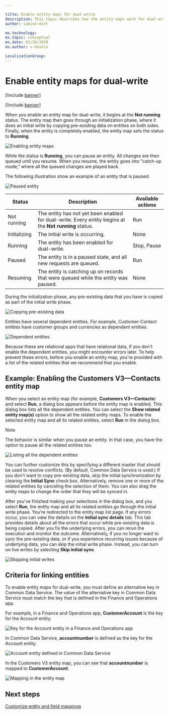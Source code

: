 ```yaml
---

title: Enable entity maps for dual-write
description: This topic describes how the entity maps work for dual-write.
author: sabinn-msft

ms.technology: 
ms.topic: conceptual
ms.date: 03/20/2020
ms.author: v-douklo

LocalizationGroup: 
---
```


# Enable entity maps for dual-write

[!include [banner](../../includes/banner.md)]

[!include [banner](../../includes/preview-banner.md)]

When you enable an entity map for dual-write, it begins at the **Not running** status. The entity map then goes through an initialization phase, where it does an initial write by copying pre-existing data on entities on both sides. Finally, when the entity is completely enabled, the entity map sets the status to **Running**.

![Enabling entity maps](media/enabling-entity-map.png)

While the status is **Running**, you can pause an entity. All changes are then queued until you resume. When you resume, the entity goes into "catch-up mode," where all the queued changes are played back.

The following illustration show an example of an entity that is paused.

![Paused entity](media/stop-pause-entity.png)

| Status | Description | Available actions |
|---|---|---|
| Not running | The entity has not yet been enabled for dual-write. Every entity begins at the **Not running** status. | Run |
| Initializing | The initial write is occurring. | None |
| Running | The entity has been enabled for dual-write. | Stop, Pause |
| Paused | The entity is in a paused state, and all new requests are queued. | Run |
| Resuming | The entity is catching up on records that were queued while the entity was paused. | None |

During the initialization phase, any pre-existing data that you have is copied as part of the initial write phase.

![Copying pre-existing data](media/initial-write-phase.png)

Entities have several dependent entities. For example, Customer-Contact entities have customer groups and currencies as dependent entities.

![Dependent entities](media/dependent-or-related-entities.png)

Because these are relational apps that have relational data, if you don't enable the dependent entities, you might encounter errors later. To help prevent these errors, before you enable an entity map, you're provided with a list of the related entities that we recommend that you enable.

## Example: Enabling the Customers V3—Contacts entity map

When you select an entity map (for example, **Customers V3—Contacts**) and select **Run**, a dialog box appears before the entity map is enabled. This dialog box lists all the dependent entities. You can select the **Show related entity map(s)** option to show all the related entity maps. To enable the selected entity map and all its related entities, select **Run** in the dialog box.

> [!NOTE]
> The behavior is similar when you pause an entity. In that case, you have the option to pause all the related entities too.

![Listing all the dependent entities](media/related-entity-maps.png)

You can further customize this by specifying a different master that should be used to resolve conflicts. (By default, Common Data Service is used.) If you don't want to copy pre-existing data, skip the initial synchronization by clearing the **Initial Sync** check box. Alternatively, remove one or more of the related entities by canceling the selection of them. You can also drag the entity maps to change the order that they will be synced in.

After you've finished making your selections in the dialog box, and you select **Run**, the entity map and all its related entities go through the initial write phase. You're redirected to the entity map list page. If any errors occur, you can view the details on the **Initial sync details** tab. This tab provides details about all the errors that occur while pre-existing data is being copied. After you fix the underlying errors, you can rerun the execution and monitor the outcome. Alternatively, if you no longer want to sync the pre-existing data, or if you experience recurring issues because of underlying data, you can skip the initial write phase. Instead, you can turn on live writes by selecting **Skip initial sync**.

![Skipping initial writes](media/skip-initial-writes.png)

## Criteria for linking entities

To enable entity maps for dual-write, you must define an alternative key in Common Data Service. The value of the alternative key in Common Data Service must match the key that is defined in the Finance and Operations app.

For example, in a Finance and Operations app, **CustomerAccount** is the key for the Account entity.

![Key for the Account entity in a Finance and Operations app](media/define-alternative-key.png)

In Common Data Service, **accountnumber** is defined as the key for the Account entity.

![Account entity defined in Common Data Service](media/define-account-entity.png)

In the Customers V3 entity map, you can see that **accountnumber** is mapped to **CustomerAccount**.

![Mapping in the entity map](media/mapped-to-entity-map.png)

## Next steps

[Customize entity and field mappings](customizing-mappings.md)
